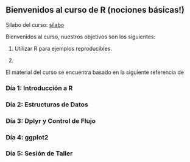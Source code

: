 ## Bienvenidos al curso de R (nociones básicas!)

Sílabo del curso: [sílabo](/archivos/silabo.pdf)

Bienvenidos al curso, nuestros objetivos son los siguientes:

1. Utilizar R para ejemplos reproducibles. 

2.

El material del curso se encuentra basado en la siguiente referencia de 

### Día 1: Introducción a R 

### Día 2: Estructuras de Datos

### Día 3: Dplyr y Control de Flujo

### Día 4: ggplot2

### Día 5: Sesión de Taller
